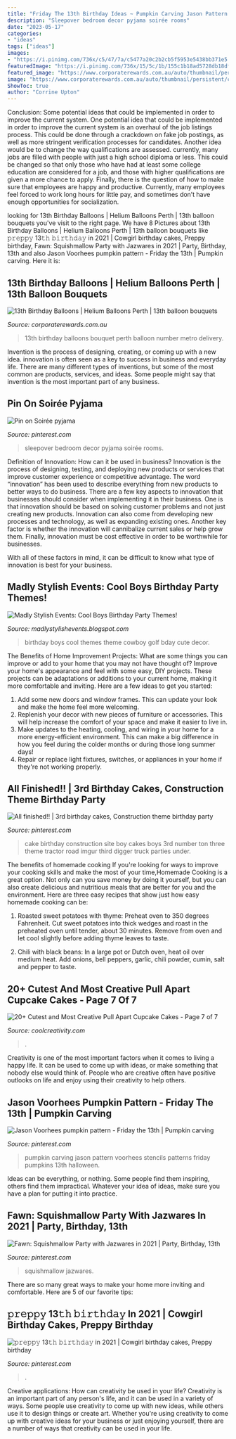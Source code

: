 ```yaml
---
title: "Friday The 13th Birthday Ideas ~ Pumpkin Carving Jason Pattern Voorhees Stencils Patterns Friday Pumpkins 13th Halloween"
description: "Sleepover bedroom decor pyjama soirée rooms"
date: "2023-05-17"
categories:
- "ideas"
tags: ["ideas"]
images:
- "https://i.pinimg.com/736x/c5/47/7a/c5477a20c2b2cb5f5953e5438bb371e5.jpg"
featuredImage: "https://i.pinimg.com/736x/15/5c/1b/155c1b18ad5728db18df057c59b82a62--third-birthday-birthday-bash.jpg"
featured_image: "https://www.corporaterewards.com.au/auto/thumbnail/persistent/catalogue_images/products/13th-bouquet75500.jpg?maxheight=250&amp;style=padded&amp;maxwidth=350"
image: "https://www.corporaterewards.com.au/auto/thumbnail/persistent/catalogue_images/products/13th-bouquet75500.jpg?maxheight=250&amp;style=padded&amp;maxwidth=350"
ShowToc: true
author: "Corrine Upton"
---
```



Conclusion: Some potential ideas that could be implemented in order to improve the current system.
One potential idea that could be implemented in order to improve the current system is an overhaul of the job listings process. This could be done through a crackdown on fake job postings, as well as more stringent verification processes for candidates. Another idea would be to change the way qualifications are assessed. currently, many jobs are filled with people with just a high school diploma or less. This could be changed so that only those who have had at least some college education are considered for a job, and those with higher qualifications are given a more chance to apply. Finally, there is the question of how to make sure that employees are happy and productive. Currently, many employees feel forced to work long hours for little pay, and sometimes don’t have enough opportunities for socialization.

	

		
looking for 13th Birthday Balloons | Helium Balloons Perth | 13th balloon bouquets you've visit to the right page. We have 8 Pictures about 13th Birthday Balloons | Helium Balloons Perth | 13th balloon bouquets like 𝚙𝚛𝚎𝚙𝚙𝚢 13𝚝𝚑 𝚋𝚒𝚛𝚝𝚑𝚍𝚊𝚢 in 2021 | Cowgirl birthday cakes, Preppy birthday, Fawn: Squishmallow Party with Jazwares in 2021 | Party, Birthday, 13th and also Jason Voorhees pumpkin pattern - Friday the 13th | Pumpkin carving. Here it is:
		
    
## 13th Birthday Balloons | Helium Balloons Perth | 13th Balloon Bouquets

<img loading=lazy src="https://www.corporaterewards.com.au/auto/thumbnail/persistent/catalogue_images/products/13th-bouquet75500.jpg?maxheight=250&amp;style=padded&amp;maxwidth=350" onerror="this.onerror=null;this.src='https://tse4.mm.bing.net/th?id=OIP.4maJMuuPuafMZJLRfxfoQQAAAA&amp;pid=15.1';" alt="13th Birthday Balloons | Helium Balloons Perth | 13th balloon bouquets">

_Source: corporaterewards.com.au_

>13th birthday balloons bouquet perth balloon number metro delivery. 

	

Invention is the process of designing, creating, or coming up with a new idea. innovation is often seen as a key to success in business and everyday life. There are many different types of inventions, but some of the most common are products, services, and ideas. Some people might say that invention is the most important part of any business.

    
## Pin On Soirée Pyjama

<img loading=lazy src="https://i.pinimg.com/736x/c5/b9/8a/c5b98ad37fce478154515c273408e0bb.jpg" onerror="this.onerror=null;this.src='https://tse1.mm.bing.net/th?id=OIP._4WDK4sG4Pxtb3j69SeElQHaJ3&amp;pid=15.1';" alt="Pin on Soirée pyjama">

_Source: pinterest.com_

>sleepover bedroom decor pyjama soirée rooms. 

	

Definition of Innovation: How can it be used in business?
Innovation is the process of designing, testing, and deploying new products or services that improve customer experience or competitive advantage. The word “innovation” has been used to describe everything from new products to better ways to do business.
There are a few key aspects to innovation that businesses should consider when implementing it in their business. One is that innovation should be based on solving customer problems and not just creating new products. Innovation can also come from developing new processes and technology, as well as expanding existing ones. Another key factor is whether the innovation will cannibalize current sales or help grow them. Finally, innovation must be cost effective in order to be worthwhile for businesses.

With all of these factors in mind, it can be difficult to know what type of innovation is best for your business.

    
## Madly Stylish Events: Cool Boys Birthday Party Themes!

<img loading=lazy src="http://1.bp.blogspot.com/-BTOvTGcGTRY/TV7WWLT71zI/AAAAAAAAA8k/XHzVlfRYM3A/s1600/Original_Boys-Birthday-Party-Kim-Stoegbauer-Cowboy-Theme-2_s3x4_lg.jpg" onerror="this.onerror=null;this.src='https://tse4.mm.bing.net/th?id=OIP.mT2wkVOoo53DzfWGXH9rvwHaJ3&amp;pid=15.1';" alt="Madly Stylish Events: Cool Boys Birthday Party Themes!">

_Source: madlystylishevents.blogspot.com_

>birthday boys cool themes theme cowboy golf bday cute decor. 

	

The Benefits of Home Improvement Projects: What are some things you can improve or add to your home that you may not have thought of?
Improve your home's appearance and feel with some easy, DIY projects. These projects can be adaptations or additions to your current home, making it more comfortable and inviting. Here are a few ideas to get you started: 
1. Add some new doors and window frames. This can update your look and make the home feel more welcoming. 
2. Replenish your decor with new pieces of furniture or accessories. This will help increase the comfort of your space and make it easier to live in. 
3. Make updates to the heating, cooling, and wiring in your home for a more energy-efficient environment. This can make a big difference in how you feel during the colder months or during those long summer days! 
4. Repair or replace light fixtures, switches, or appliances in your home if they're not working properly.

    
## All Finished!! | 3rd Birthday Cakes, Construction Theme Birthday Party

<img loading=lazy src="https://i.pinimg.com/736x/15/5c/1b/155c1b18ad5728db18df057c59b82a62--third-birthday-birthday-bash.jpg" onerror="this.onerror=null;this.src='https://tse4.mm.bing.net/th?id=OIP.d-yZ6OeTDhvyXt794Jpz1wHaJ3&amp;pid=15.1';" alt="All finished!! | 3rd birthday cakes, Construction theme birthday party">

_Source: pinterest.com_

>cake birthday construction site boy cakes boys 3rd number ton three theme tractor road imgur third digger truck parties under. 

	

The benefits of homemade cooking
If you're looking for ways to improve your cooking skills and make the most of your time,Homemade Cooking is a great option. Not only can you save money by doing it yourself, but you can also create delicious and nutritious meals that are better for you and the environment. Here are three easy recipes that show just how easy homemade cooking can be: 
1. Roasted sweet potatoes with thyme: Preheat oven to 350 degrees Fahrenheit. Cut sweet potatoes into thick wedges and roast in the preheated oven until tender, about 30 minutes. Remove from oven and let cool slightly before adding thyme leaves to taste. 

2. Chili with black beans: In a large pot or Dutch oven, heat oil over medium heat. Add onions, bell peppers, garlic, chili powder, cumin, salt and pepper to taste.

    
## 20+ Cutest And Most Creative Pull Apart Cupcake Cakes - Page 7 Of 7

<img loading=lazy src="https://coolcreativity.com/wp-content/uploads/2016/03/Frozen-Birthday-Cake.jpg" onerror="this.onerror=null;this.src='https://tse1.mm.bing.net/th?id=OIP.B5hB8Ye79vKiqaeqbxPhygHaNK&amp;pid=15.1';" alt="20+ Cutest and Most Creative Pull Apart Cupcake Cakes - Page 7 of 7">

_Source: coolcreativity.com_

>. 

	

Creativity is one of the most important factors when it comes to living a happy life. It can be used to come up with ideas, or make something that nobody else would think of. People who are creative often have positive outlooks on life and enjoy using their creativity to help others.

    
## Jason Voorhees Pumpkin Pattern - Friday The 13th | Pumpkin Carving

<img loading=lazy src="https://i.pinimg.com/736x/bd/c8/52/bdc85277cd5f727dae697cc5f0f6fe20.jpg" onerror="this.onerror=null;this.src='https://tse3.mm.bing.net/th?id=OIP.5bT-8sw1Nises3MMQYZOwAAAAA&amp;pid=15.1';" alt="Jason Voorhees pumpkin pattern - Friday the 13th | Pumpkin carving">

_Source: pinterest.com_

>pumpkin carving jason pattern voorhees stencils patterns friday pumpkins 13th halloween. 

	

Ideas can be everything, or nothing. Some people find them inspiring, others find them impractical. Whatever your idea of ideas, make sure you have a plan for putting it into practice.

    
## Fawn: Squishmallow Party With Jazwares In 2021 | Party, Birthday, 13th

<img loading=lazy src="https://i.pinimg.com/736x/4d/46/9b/4d469bdb8f51cf83dc601b3f33b2e2c5.jpg" onerror="this.onerror=null;this.src='https://tse1.mm.bing.net/th?id=OIP.msFhk72GNUQ2D5miH6Tw0QAAAA&amp;pid=15.1';" alt="Fawn: Squishmallow Party with Jazwares in 2021 | Party, Birthday, 13th">

_Source: pinterest.com_

>squishmallow jazwares. 

	

There are so many great ways to make your home more inviting and comfortable. Here are 5 of our favorite tips:

    
## 𝚙𝚛𝚎𝚙𝚙𝚢 13𝚝𝚑 𝚋𝚒𝚛𝚝𝚑𝚍𝚊𝚢 In 2021 | Cowgirl Birthday Cakes, Preppy Birthday

<img loading=lazy src="https://i.pinimg.com/736x/c5/47/7a/c5477a20c2b2cb5f5953e5438bb371e5.jpg" onerror="this.onerror=null;this.src='https://tse3.mm.bing.net/th?id=OIP.3c0Bp4zO5Ehu8g1QumBudQHaKz&amp;pid=15.1';" alt="𝚙𝚛𝚎𝚙𝚙𝚢 13𝚝𝚑 𝚋𝚒𝚛𝚝𝚑𝚍𝚊𝚢 in 2021 | Cowgirl birthday cakes, Preppy birthday">

_Source: pinterest.com_

>. 

	

Creative applications: How can creativity be used in your life?
Creativity is an important part of any person's life, and it can be used in a variety of ways. Some people use creativity to come up with new ideas, while others use it to design things or create art. Whether you're using creativity to come up with creative ideas for your business or just enjoying yourself, there are a number of ways that creativity can be used in your life.

